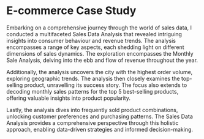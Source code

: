 # E-commerce Case Study 

Embarking on a comprehensive journey through the world of sales data, I conducted a multifaceted Sales Data Analysis that revealed intriguing insights into consumer behaviour and revenue trends. The analysis encompasses a range of key aspects, each shedding light on different dimensions of sales dynamics. The exploration encompasses the Monthly Sale Analysis, delving into the ebb and flow of revenue throughout the year. 

Additionally, the analysis uncovers the city with the highest order volume, exploring geographic trends. The analysis then closely examines the top-selling product, unravelling its success story. The focus also extends to decoding monthly sales patterns for the top 5 best-selling products, offering valuable insights into product popularity. 

Lastly, the analysis dives into frequently sold product combinations, unlocking customer preferences and purchasing patterns. The Sales Data Analysis provides a comprehensive perspective through this holistic approach, enabling data-driven strategies and informed decision-making.
